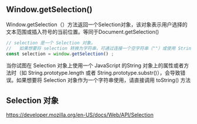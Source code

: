 

## Window.getSelection()
Window.getSelection（）方法返回一个Selection对象，该对象表示用户选择的文本范围或插入符号的当前位置。等同于Document.getSelection()

```js
// selection 是一个 Selection 对象。 
//   如果想要将 selection 转换为字符串，可通过连接一个空字符串（""）或使用 String.toString() 方法
const selection = window.getSelection() ;
```

当你试图在 Selection 对象上使用一个 JavaScript 的String 对象上的属性或者方法时（如 String.prototype.length 或者 String.prototype.substr()），会导致错误。如果想要将 Selection 对象作为一个字符串使用，请直接调用 toString() 方法

## Selection 对象
https://developer.mozilla.org/en-US/docs/Web/API/Selection